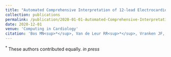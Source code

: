 ```yaml
---
title: "Automated Comprehensive Interpretation of 12-lead Electrocardiograms Using Pre-trained Exponentially Dilated Causal Convolutional Neural Networks"
collection: publications
permalink: /publication/2020-01-01-Automated-Comprehensive-Interpretation-of-12-lead-Electrocardiograms-Using-Pre-trained-Exponentially-Dilated-Causal-Convolutional-Neural-Networks
date: 2020-12-01
venue: 'Computing in Cardiology'
citation: 'Bos MN<sup>*</sup>, Van de Leur RR<sup>*</sup>, Vranken JF, Gupta DK, Van der Harst P, Doevendans PA, Van Es R. Automated Comprehensive Interpretation of 12-lead Electrocardiograms Using Pre-trained Exponentially Dilated Causal Convolutional Neural Networks. Comput Cardiol (2020). 2020;2–5.'
---
```

<sup>*</sup> These authors contributed equally.
*in press*